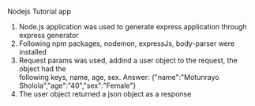Nodejs Tutorial app

1. Node.js application was used to generate express application through express generator
2. Following npm packages, nodemon, expressJs, body-parser were installed
3. Request params was used, addind a user object to the request, the object had the      
   following keys, name, age, sex.
   Answer: 
   {"name":"Motunrayo Sholola","age":"40","sex":"Female"}
4. The user object returned a json object as a response 